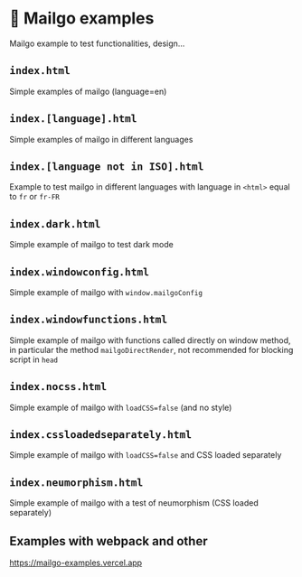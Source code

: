 # 💌 Mailgo examples

Mailgo example to test functionalities, design...

## `index.html`

Simple examples of mailgo (language=en)

## `index.[language].html`

Simple examples of mailgo in different languages

## `index.[language not in ISO].html`

Example to test mailgo in different languages with language in `<html>` equal to `fr` or `fr-FR`

## `index.dark.html`

Simple example of mailgo to test dark mode

## `index.windowconfig.html`

Simple example of mailgo with `window.mailgoConfig`

## `index.windowfunctions.html`

Simple example of mailgo with functions called directly on window method, in particular the method `mailgoDirectRender`, not recommended for blocking script in `head`

## `index.nocss.html`

Simple example of mailgo with `loadCSS=false` (and no style)

## `index.cssloadedseparately.html`

Simple example of mailgo with `loadCSS=false` and CSS loaded separately

## `index.neumorphism.html`

Simple example of mailgo with a test of neumorphism (CSS loaded separately)

## Examples with webpack and other

<https://mailgo-examples.vercel.app>
